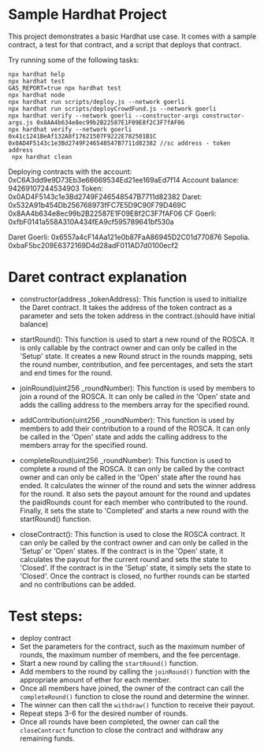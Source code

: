 # Sample Hardhat Project

This project demonstrates a basic Hardhat use case. It comes with a sample contract, a test for that contract, and a script that deploys that contract.

Try running some of the following tasks:

```shell
npx hardhat help
npx hardhat test
GAS_REPORT=true npx hardhat test
npx hardhat node
npx hardhat run scripts/deploy.js --network goerli
npx hardhat run scripts/deployCrowdFund.js --network goerli
npx hardhat verify --network goerli --constructor-args constructor-args.js 0x8AA4b634e8ec99b2B22587E1F09E8f2C3F7fAF06
npx hardhat verify --network goerli 0x41c1241BeAf132A8f17621507F9222E782501B1C 0x0AD4F5143c1e3Bd2749F246548547B7711d82382 //sc address - token address
 npx hardhat clean
```
Deploying contracts with the account: 0xC6A3dd9e9D73Eb3e66669534Ed21ee169aEd7f14
Account balance: 94269107244534903
Token:  0x0AD4F5143c1e3Bd2749F246548547B7711d82382
Daret: 0x532A91b454Db256768973fFC7E5D9C90F79D469C 0x8AA4b634e8ec99b2B22587E1F09E8f2C3F7fAF06
CF
    Goerli: 0xfbF0141a558A310A434fEA9cf595789641bf530a

Daret
    Goerli: 0x6557a4cF14Aa121e0b87FaA86945D2C01d770876 
    Sepolia. 0xbaF5bc209E6372169D4d28adF011AD7d0100ecf2

# Daret contract explanation
* constructor(address _tokenAddress): This function is used to initialize the Daret contract. It takes the address of the token contract as a parameter and sets the token address in the contract.(should have initial balance)
  
* startRound(): This function is used to start a new round of the ROSCA. It is only callable by the contract owner and can only be called in the 'Setup' state. It creates a new Round struct in the rounds mapping, sets the round number, contribution, and fee percentages, and sets the start and end times for the round.

* joinRound(uint256 _roundNumber): This function is used by members to join a round of the ROSCA. It can only be called in the 'Open' state and adds the calling address to the members array for the specified round.

* addContribution(uint256 _roundNumber): This function is used by members to add their contribution to a round of the ROSCA. It can only be called in the 'Open' state and adds the calling address to the members array for the specified round.

* completeRound(uint256 _roundNumber): This function is used to complete a round of the ROSCA. It can only be called by the contract owner and can only be called in the 'Open' state after the round has ended. It calculates the winner of the round and sets the winner address for the round. It also sets the payout amount for the round and updates the paidRounds count for each member who contributed to the round. Finally, it sets the state to 'Completed' and starts a new round with the startRound() function.

* closeContract(): This function is used to close the ROSCA contract. It can only be called by the contract owner and can only be called in the 'Setup' or 'Open' states. If the contract is in the 'Open' state, it calculates the payout for the current round and sets the state to 'Closed'. If the contract is in the 'Setup' state, it simply sets the state to 'Closed'. Once the contract is closed, no further rounds can be started and no contributions can be added.

# Test steps:
* deploy contract
* Set the parameters for the contract, such as the maximum number of rounds, the maximum number of members, and the fee percentage.
* Start a new round by calling the `startRound()` function.
* Add members to the round by calling the `joinRound()` function with the appropriate amount of ether for each member.
* Once all members have joined, the owner of the contract can call the `completeRound()` function to close the round and determine the winner.
* The winner can then call the `withdraw()` function to receive their payout.
* Repeat steps 3-6 for the desired number of rounds.
* Once all rounds have been completed, the owner can call the `closeContract` function to close the contract and withdraw any remaining funds.
